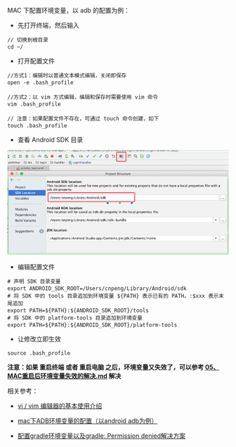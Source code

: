 MAC 下配置环境变量，以 adb 的配置为例：

* 先打开终端，然后输入

```		
// 切换到根目录
cd ~/
```

* 打开配置文件

```
//方式1：编辑时以普通文本模式编辑，关闭即保存
open -e .bash_profile		

//方式2：以 vim 方式编辑，编辑和保存时需要使用 vim 命令
vim .bash_profile

// 注意：如果配置文件不存在，可通过 touch 命令创建，如下
touch .bash_profile

```

* 查看 Android SDK 目录

![](pics/20210817234932311_66906502.png)

* 编辑配置文件

```
# 声明 SDK 目录变量
export ANDROID_SDK_ROOT=/Users/cnpeng/Library/Android/sdk
# 将 SDK 中的 tools 目录追加到环境变量 ${PATH} 表示已有的 PATH，:$xxx 表示末尾追加
export PATH=${PATH}:${ANDROID_SDK_ROOT}/tools
# 将 SDK 中的 platform-tools 目录追加到环境变量
export PATH=${PATH}:${ANDROID_SDK_ROOT}/platform-tools
```

* 让修改立即生效

```
source .bash_profile
```

**注意：如果 重启终端 或者 重启电脑 之后，环境变量又失效了，可以参考 [05、MAC重启后环境变量失效的解决.md](05、MAC重启后环境变量失效的解决.md) 解决**


相关参考：

* [vi / vim 编辑器的基本使用介绍](https://blog.csdn.net/north1989/article/details/53367461)

* [mac下ADB环境变量的配置（以android adb为例）](https://www.jianshu.com/p/618d55a79832)

* [配置gradle环境变量以及gradle: Permission denied解决方案](https://blog.csdn.net/zhichaosong/article/details/81148184)